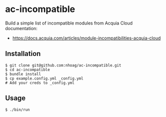 # ac-incompatible

Build a simple list of incompatible modules from Acquia Cloud documentation:

* https://docs.acquia.com/articles/module-incompatibilities-acquia-cloud

## Installation

```
$ git clone git@github.com:nhoag/ac-incompatible.git
$ cd ac-incompatible
$ bundle install
$ cp example.config.yml _config.yml
# Add your creds to _config.yml
```

## Usage

```
$ ./bin/run
```
